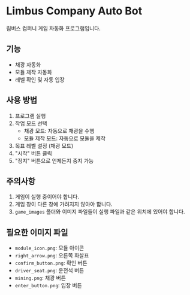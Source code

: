 # Limbus Company Auto Bot

림버스 컴퍼니 게임 자동화 프로그램입니다.

## 기능

- 채광 자동화
- 모듈 제작 자동화
- 레벨 확인 및 자동 입장

## 사용 방법

1. 프로그램 실행
2. 작업 모드 선택
   - 채광 모드: 자동으로 채광을 수행
   - 모듈 제작 모드: 자동으로 모듈을 제작
3. 목표 레벨 설정 (채광 모드)
4. "시작" 버튼 클릭
5. "정지" 버튼으로 언제든지 중지 가능

## 주의사항

1. 게임이 실행 중이어야 합니다.
2. 게임 창이 다른 창에 가려지지 않아야 합니다.
3. `game_images` 폴더와 이미지 파일들이 실행 파일과 같은 위치에 있어야 합니다.

## 필요한 이미지 파일

- `module_icon.png`: 모듈 아이콘
- `right_arrow.png`: 오른쪽 화살표
- `confirm_button.png`: 확인 버튼
- `driver_seat.png`: 운전석 버튼
- `mining.png`: 채광 버튼
- `enter_button.png`: 입장 버튼
